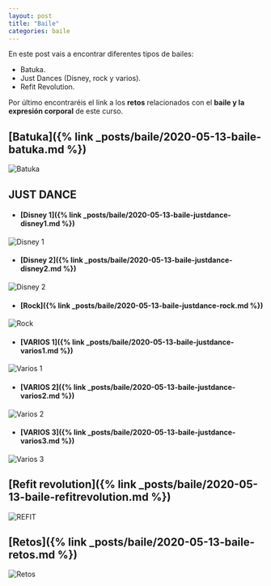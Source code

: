 ```yaml
---
layout: post
title: "Baile"
categories: baile
---
```


En este post vais a encontrar diferentes tipos de bailes:
* Batuka.
* Just Dances (Disney, rock y varios).
* Refit Revolution.

Por último encontraréis el link a los **retos** relacionados con el **baile y la expresión corporal** de este curso.

## [Batuka]({% link _posts/baile/2020-05-13-baile-batuka.md %})

![Batuka](../images/baile_batuka_pestana.jpg)

## JUST DANCE
- #### [Disney 1]({% link _posts/baile/2020-05-13-baile-justdance-disney1.md %})      

![Disney 1](../images/baile_justdance_disney_disney1_pestana.jpg)                

- #### [Disney 2]({% link _posts/baile/2020-05-13-baile-justdance-disney2.md %})

![Disney 2](../images/baile_justdance_disney_disney2_pestana.jpg)

- #### [Rock]({% link _posts/baile/2020-05-13-baile-justdance-rock.md %})

![Rock](../images/baile_justdance_rock_pestana.jpg)

- #### [VARIOS 1]({% link _posts/baile/2020-05-13-baile-justdance-varios1.md %})      

![Varios 1](../images/baile_justdance_varios_varios1_pestana.png)                

- #### [VARIOS 2]({% link _posts/baile/2020-05-13-baile-justdance-varios2.md %})

![Varios 2](../images/baile_justdance_varios_varios2_pestana.jpg)

- #### [VARIOS 3]({% link _posts/baile/2020-05-13-baile-justdance-varios3.md %})

![Varios 3](../images/baile_justdance_varios_varios3_pestana.jpg)


## [Refit revolution]({% link _posts/baile/2020-05-13-baile-refitrevolution.md %})
 
![REFIT](../images/baile_refit_pesta%C3%B1a.jpg)

## [Retos]({% link _posts/baile/2020-05-13-baile-retos.md %})

![Retos](../images/retosporcursos_pestana.jpg)
